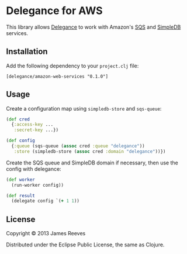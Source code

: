 # Delegance for AWS

This library allows [Delegance][1] to work with Amazon's [SQS][2] and
[SimpleDB][3] services.

[1]: https://github.com/weavejester/delegance
[2]: http://aws.amazon.com/sqs/
[3]: http://aws.amazon.com/simpledb/

## Installation

Add the following dependency to your `project.clj` file:

    [delegance/amazon-web-services "0.1.0"]

## Usage

Create a configuration map using `simpledb-store` and `sqs-queue`:

```clojure
(def cred
  {:access-key ...
   :secret-key ...})

(def config
  {:queue (sqs-queue (assoc cred :queue "delegance"))
   :store (simpledb-store (assoc cred :domain "delegance"))})
```

Create the SQS queue and SimpleDB domain if necessary, then use the
config with delegance:

```clojure
(def worker
  (run-worker config))

(def result
  (delegate config `(+ 1 1))
```

## License

Copyright © 2013 James Reeves

Distributed under the Eclipse Public License, the same as Clojure.
